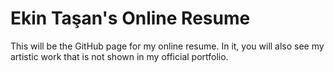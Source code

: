 # Ekin Taşan's Online Resume
This will be the GitHub page for my online resume. In it, you will also see my artistic work that is not shown in my official portfolio.
